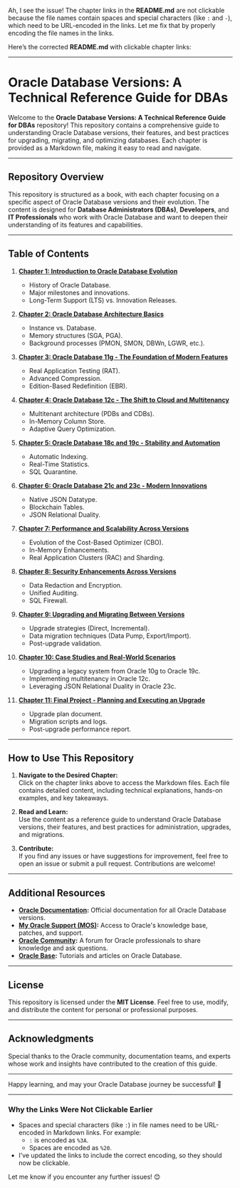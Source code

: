 Ah, I see the issue! The chapter links in the **README.md** are not clickable because the file names contain spaces and special characters (like `:` and `-`), which need to be URL-encoded in the links. Let me fix that by properly encoding the file names in the links.

Here’s the corrected **README.md** with clickable chapter links:

---

# Oracle Database Versions: A Technical Reference Guide for DBAs

Welcome to the **Oracle Database Versions: A Technical Reference Guide for DBAs** repository! This repository contains a comprehensive guide to understanding Oracle Database versions, their features, and best practices for upgrading, migrating, and optimizing databases. Each chapter is provided as a Markdown file, making it easy to read and navigate.

---

## **Repository Overview**

This repository is structured as a book, with each chapter focusing on a specific aspect of Oracle Database versions and their evolution. The content is designed for **Database Administrators (DBAs)**, **Developers**, and **IT Professionals** who work with Oracle Database and want to deepen their understanding of its features and capabilities.

---

## **Table of Contents**

1. **[Chapter 1: Introduction to Oracle Database Evolution](Chapter%201%3A%20Introduction%20to%20Oracle%20Database%20Evolution.md)**  
   - History of Oracle Database.  
   - Major milestones and innovations.  
   - Long-Term Support (LTS) vs. Innovation Releases.

2. **[Chapter 2: Oracle Database Architecture Basics](Chapter%202%3A%20Oracle%20Database%20Architecture%20Basics.md)**  
   - Instance vs. Database.  
   - Memory structures (SGA, PGA).  
   - Background processes (PMON, SMON, DBWn, LGWR, etc.).

3. **[Chapter 3: Oracle Database 11g - The Foundation of Modern Features](Chapter%203%3A%20Oracle%20Database%2011g%20-%20The%20Foundation%20of%20Modern%20Features.md)**  
   - Real Application Testing (RAT).  
   - Advanced Compression.  
   - Edition-Based Redefinition (EBR).

4. **[Chapter 4: Oracle Database 12c - The Shift to Cloud and Multitenancy](Chapter%204%3A%20Oracle%20Database%2012c%20-%20The%20Shift%20to%20Cloud%20and%20Multitenancy.md)**  
   - Multitenant architecture (PDBs and CDBs).  
   - In-Memory Column Store.  
   - Adaptive Query Optimization.

5. **[Chapter 5: Oracle Database 18c and 19c - Stability and Automation](Chapter%205%3A%20Oracle%20Database%2018c%20and%2019c%20-%20Stability%20and%20Automation.md)**  
   - Automatic Indexing.  
   - Real-Time Statistics.  
   - SQL Quarantine.

6. **[Chapter 6: Oracle Database 21c and 23c - Modern Innovations](Chapter%206%3A%20Oracle%20Database%2021c%20and%2023c%20-%20Modern%20Innovations.md)**  
   - Native JSON Datatype.  
   - Blockchain Tables.  
   - JSON Relational Duality.

7. **[Chapter 7: Performance and Scalability Across Versions](Chapter%207%3A%20Performance%20and%20Scalability%20Across%20Versions.md)**  
   - Evolution of the Cost-Based Optimizer (CBO).  
   - In-Memory Enhancements.  
   - Real Application Clusters (RAC) and Sharding.

8. **[Chapter 8: Security Enhancements Across Versions](Chapter%208%3A%20Security%20Enhancements%20Across%20Versions.md)**  
   - Data Redaction and Encryption.  
   - Unified Auditing.  
   - SQL Firewall.

9. **[Chapter 9: Upgrading and Migrating Between Versions](Chapter%209%3A%20Upgrading%20and%20Migrating%20Between%20Versions.md)**  
   - Upgrade strategies (Direct, Incremental).  
   - Data migration techniques (Data Pump, Export/Import).  
   - Post-upgrade validation.

10. **[Chapter 10: Case Studies and Real-World Scenarios](Chapter%2010%3A%20Case%20Studies%20and%20Real-World%20Scenarios.md)**  
    - Upgrading a legacy system from Oracle 10g to Oracle 19c.  
    - Implementing multitenancy in Oracle 12c.  
    - Leveraging JSON Relational Duality in Oracle 23c.

11. **[Chapter 11: Final Project - Planning and Executing an Upgrade](Chapter%2011%3A%20Final%20Project%20-%20Planning%20and%20Executing%20an%20Upgrade.md)**  
    - Upgrade plan document.  
    - Migration scripts and logs.  
    - Post-upgrade performance report.

---

## **How to Use This Repository**

1. **Navigate to the Desired Chapter:**  
   Click on the chapter links above to access the Markdown files. Each file contains detailed content, including technical explanations, hands-on examples, and key takeaways.

2. **Read and Learn:**  
   Use the content as a reference guide to understand Oracle Database versions, their features, and best practices for administration, upgrades, and migrations.

3. **Contribute:**  
   If you find any issues or have suggestions for improvement, feel free to open an issue or submit a pull request. Contributions are welcome!

---

## **Additional Resources**

- **[Oracle Documentation](https://docs.oracle.com):** Official documentation for all Oracle Database versions.  
- **[My Oracle Support (MOS)](https://support.oracle.com):** Access to Oracle's knowledge base, patches, and support.  
- **[Oracle Community](https://community.oracle.com):** A forum for Oracle professionals to share knowledge and ask questions.  
- **[Oracle Base](https://oracle-base.com):** Tutorials and articles on Oracle Database.  

---

## **License**

This repository is licensed under the **MIT License**. Feel free to use, modify, and distribute the content for personal or professional purposes.

---

## **Acknowledgments**

Special thanks to the Oracle community, documentation teams, and experts whose work and insights have contributed to the creation of this guide.

---

Happy learning, and may your Oracle Database journey be successful! 🚀

---

### **Why the Links Were Not Clickable Earlier**
- Spaces and special characters (like `:`) in file names need to be URL-encoded in Markdown links. For example:
  - `:` is encoded as `%3A`.
  - Spaces are encoded as `%20`.
- I’ve updated the links to include the correct encoding, so they should now be clickable.

Let me know if you encounter any further issues! 😊

